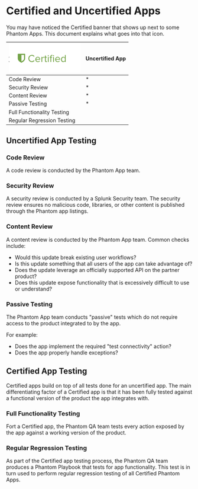 # Certified and Uncertified Apps

You may have noticed the Certified banner that shows up next to some Phantom Apps.  This document explains what goes into that icon.  

![Certified App Logo](Images/certified-app-logo.png)  | Uncertified App
------------- | -------------
Code Review  | *
Security Review  | *
Content Review  | *
Passive Testing  | *
Full Functionality Testing |
Regular Regression Testing |	


## Uncertified App Testing 
	
### Code Review
A code review is conducted by the Phantom App team.  

### Security Review
A security review is conducted by a Splunk Security team. The security review ensures no malicious code, libraries, or other content is published through the Phantom app listings.

### Content Review
A content review is conducted by the Phantom App team.  Common checks include:

* Would this update break existing user workflows?
* Is this update something that all users of the app can take advantage of?
* Does the update leverage an officially supported API on the partner product?
* Does this update expose functionality that is excessively difficult to use or understand?

### Passive Testing
The Phantom App team conducts "passive" tests which do not require access to the product integrated to by the app.

For example:

* Does the app implement the required "test connectivity" action?
* Does the app properly handle exceptions?

## Certified App Testing
Certified apps build on top of all tests done for an uncertified app.  The main differentiating factor of a Certified app is that it has been fully tested against a functional version of the product the app integrates with.  

### Full Functionality Testing
Fort a Certified app, the Phantom QA team tests every action exposed by the app against a working version of the product.  

### Regular Regression Testing
As part of the Certified app testing process, the Phantom QA team produces a Phantom Playbook that tests for app functionality.  This test is in turn used to perform regular regression testing of all Certified Phantom Apps.
